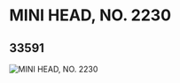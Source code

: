 # MINI HEAD, NO. 2230
## 33591
![MINI HEAD, NO. 2230](https://lc-www-live-s.legocdn.com/media/bricks/5/2/6188621.jpg)